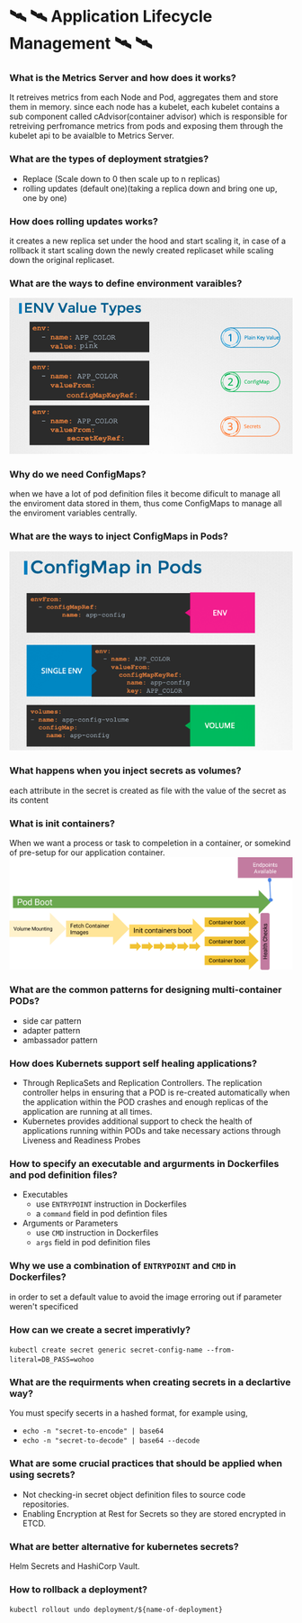 # 🛰 🛰 Application Lifecycle Management 🛰 🛰

### What is the Metrics Server and how does it works?
It retreives metrics from each Node and Pod, aggregates them and store them in memory. since each node has a kubelet, each kubelet contains a sub component called cAdvisor(container advisor) which is responsible for retreiving perfromance metrics from pods and exposing them through the kubelet api to be avaialble to Metrics Server.

### What are the types of deployment stratgies?
- Replace (Scale down to 0 then scale up to n replicas)
- rolling updates (default one)(taking a replica down and bring one up, one by one) 

### How does rolling updates works?
it creates a new replica set under the hood and start scaling it, in case of a rollback it start scaling down the newly created replicaset while scaling down the original replicaset.

### What are the ways to define environment varaibles?
![env](./images/env.png)

### Why do we need ConfigMaps?
when we have a lot of pod definition files it become dificult to manage all the enviroment data stored in them, thus come ConfigMaps to manage all the enviroment variables centrally.

### What are the ways to inject ConfigMaps in Pods?
![configMaps](./images/configMaps.png)

### What happens when you inject secrets as volumes?
each attribute in the secret is created as file with the value of the secret as its content

### What is init containers?
When we want a process or task to compeletion in a container, or somekind of pre-setup for our application container. 
![pod-boot-lifecycle](./images/pod-boot.png)

### What are the common patterns for designing multi-container PODs?
- side car pattern
- adapter pattern
- ambassador pattern

### How does Kubernets support self healing applications?
- Through ReplicaSets and Replication Controllers. The replication controller helps in ensuring that a POD is re-created automatically when the application within the POD crashes and enough replicas of the application are running at all times.
- Kubernetes provides additional support to check the health of applications running within PODs and take necessary actions through Liveness and Readiness Probes

### How to specify an executable and argurments in Dockerfiles and pod definition files?
- Executables
  - use `ENTRYPOINT` instruction in Dockerfiles
  - a `command` field in pod defintion files
- Arguments or Parameters
  - use `CMD` instruction in Dockerfiles
  - `args` field in pod definition files

### Why we use a combination of `ENTRYPOINT` and `CMD` in Dockerfiles?
in order to set a default value to avoid the image erroring out if parameter weren't specificed

### How can we create a secret imperativly?
`kubectl create secret generic secret-config-name --from-literal=DB_PASS=wohoo`

### What are the requirments when creating secrets in a declartive way?
You must specify secerts in a hashed format, for example using,
- `echo -n "secret-to-encode" | base64`
- `echo -n "secret-to-decode" | base64 --decode `

### What are some crucial practices that should be applied when using secrets?
- Not checking-in secret object definition files to source code repositories.
- Enabling Encryption at Rest for Secrets so they are stored encrypted in ETCD. 

### What are better alternative for kubernetes secrets?
Helm Secrets and HashiCorp Vault.

### How to rollback a deployment?
`kubectl rollout undo deployment/${name-of-deployment}`
